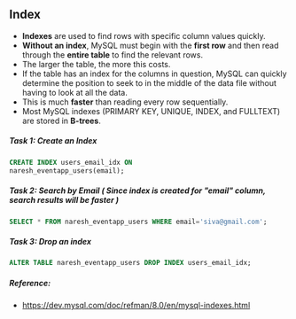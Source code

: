 ## Index

* **Indexes** are used to find rows with specific column values quickly. 
* **Without an index**, MySQL must begin with the **first row** and then read through the **entire table** to find the relevant rows. 
* The larger the table, the more this costs. 
* If the table has an index for the columns in question, MySQL can quickly determine the position to seek to in the middle of the data file without having to look at all the data. 
* This is much **faster** than reading every row sequentially.
* Most MySQL indexes (PRIMARY KEY, UNIQUE, INDEX, and FULLTEXT) are stored in **B-trees**.


##### Task 1: Create an Index
```sql
CREATE INDEX users_email_idx ON 
naresh_eventapp_users(email);
```

##### Task 2: Search by Email (  Since index is created for "email" column, search results will be faster )

```sql
SELECT * FROM naresh_eventapp_users WHERE email='siva@gmail.com';
```

##### Task 3: Drop an index
```sql
ALTER TABLE naresh_eventapp_users DROP INDEX users_email_idx;
```

##### Reference:
* https://dev.mysql.com/doc/refman/8.0/en/mysql-indexes.html
